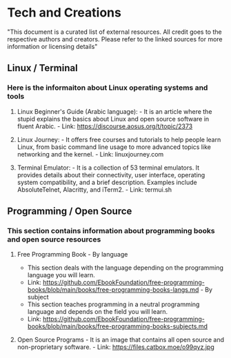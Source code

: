 # Tech and Creations

"This document is a curated list of external resources. All credit goes to the respective authors and creators. Please refer to the linked sources for more information or licensing details"

## Linux / Terminal
### Here is the informaiton about Linux operating systems and tools

  1. Linux Beginner's Guide (Arabic language):
    - It is an article where the stupid explains the basics about Linux and open source software in fluent Arabic.
    - Link: https://discourse.aosus.org/t/topic/2373
  
  2. Linux Journey:
    - It offers free courses and tutorials to help people learn Linux, from basic command line usage to more advanced topics like networking and the kernel.
    - Link: linuxjourney.com
    
  3. Terminal Emulator:
    - It is a collection of 53 terminal emulators. It provides details about their connectivity, user interface, operating system compatibility, and a brief description. Examples include AbsoluteTelnet, Alacritty, and iTerm2.
    - Link: termui.sh

## Programming / Open Source
### This section contains information about programming books and open source resources

  1. Free Programming Book
    - By language
      + This section deals with the language depending on the programming language you will learn.
      + Link: https://github.com/EbookFoundation/free-programming-books/blob/main/books/free-programming-books-langs.md
    - By subject
      + This section teaches programming in a neutral programming language and depends on the field you will learn.
      + Link: https://github.com/EbookFoundation/free-programming-books/blob/main/books/free-programming-books-subjects.md
  
  2. Open Source Programs
    - It is an image that contains all open source and non-proprietary software.
    - Link: https://files.catbox.moe/o99qyz.jpg
